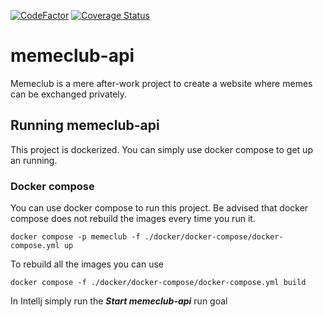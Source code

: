 [![CodeFactor](https://www.codefactor.io/repository/github/beschlz/memeclub-api/badge)](https://www.codefactor.io/repository/github/beschlz/memeclub-api)
[![Coverage Status](https://coveralls.io/repos/github/beschlz/memeclub-api/badge.svg?branch=main)](https://coveralls.io/github/beschlz/memeclub-api?branch=main)
# memeclub-api

Memeclub is a mere after-work project to create a website where memes can be exchanged privately.

## Running memeclub-api

This project is dockerized. You can simply use docker compose to get up an running.

### Docker compose
You can use docker compose to run this project. Be advised that docker compose does not rebuild the images every time you run it.

`docker compose -p memeclub -f ./docker/docker-compose/docker-compose.yml up`

To rebuild all the images you can use

` docker compose -f ./docker/docker-compose/docker-compose.yml build
`

In Intellj simply run the ***Start memeclub-api*** run goal
